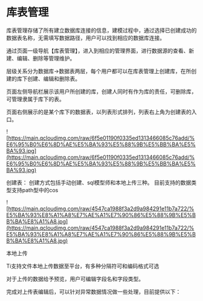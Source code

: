 # 库表管理

库表管理存储了所有建立数据库连接的信息，建模过程中，通过选择已创建成功的数据表名称，无需填写数据路径，用户可以找到相应的数据库连接。

通过页面一级导航【库表管理】，进入到相应的管理界面，进行数据源的查看、新建、编辑、删除等管理维护。

层级关系分为数据库→数据表两层，每个用户都可以在库表管理上创建库，在所创建的库下创建、编辑和删除表。

页面左侧导航栏展示该用户所创建的库，创建人同时有作为库的责任，可删除库，可管理隶属于库下的表。

页面右侧展示的是某个库下的数据表，以列表形式排列，列表右上角为创建表的入口。

![https://main.qcloudimg.com/raw/6f5e01190f0335ed1313466085c76add/%E6%95%B0%E6%8D%AE%E5%BA%93%E5%88%9B%E5%BB%BA%E5%BA%93.jpg](https://main.qcloudimg.com/raw/6f5e01190f0335ed1313466085c76add/%E6%95%B0%E6%8D%AE%E5%BA%93%E5%88%9B%E5%BB%BA%E5%BA%93.jpg)


创建表：
创建方式包括手动创建、sql模型师和本地上传三种。
目前支持的数据类型支持path型中的cos

![https://main.qcloudimg.com/raw/4547ca1988f3a2d9a984291e11b7a722/%E5%BA%93%E8%A1%A8%E7%AE%A1%E7%90%86%E5%88%9B%E5%BB%BA%E8%A1%A8.jpg](https://main.qcloudimg.com/raw/4547ca1988f3a2d9a984291e11b7a722/%E5%BA%93%E8%A1%A8%E7%AE%A1%E7%90%86%E5%88%9B%E5%BB%BA%E8%A1%A8.jpg)

本地上传

Ti支持文件本地上传数据至平台，有多种分隔符可和编码格式可选

对于上传的数据给予预览，用户可编辑字段名和字段类型。

完成对上传表编辑后，可以针对异常数据情况做一些处理，目前提供以下：
